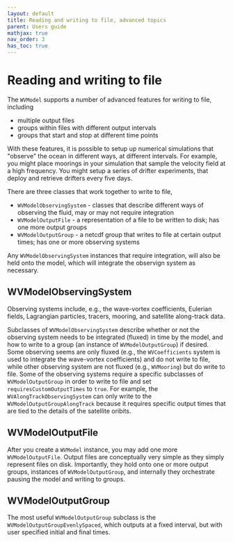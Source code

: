 ```yaml
---
layout: default
title: Reading and writing to file, advanced topics
parent: Users guide
mathjax: true
nav_order: 3
has_toc: true
---
```


#  Reading and writing to file

The `WVModel` supports a number of advanced features for writing to file, including
- multiple output files
- groups within files with different output intervals
- groups that start and stop at different time points

With these features, it is possible to setup up numerical simulations that "observe" the ocean in different ways, at different intervals. For example, you might place moorings in your simulation that sample the velocity field at a high frequency. You might setup a series of drifter experiments, that deploy and retrieve drifters every five days.

There are three classes that work together to write to file,
- `WVModelObservingSystem` - classes that describe different ways of observing the fluid, may or may not require integration
- `WVModelOutputFile` - a representation of a file to be written to disk; has one more output groups
- `WVModelOutputGroup` - a netcdf group that writes to file at certain output times; has one or more observing systems

Any `WVModelObservingSystem` instances that require integration, will also be held onto the model, which will integrate the observign system as necessary.


## WVModelObservingSystem

Observing systems include, e.g., the wave-vortex coefficients, Eulerian fields, Lagrangian particles, tracers, mooring, and satellite along-track data.

Subclasses of `WVModelObservingSystem` describe whether or not the observing system needs to be integrated (fluxed) in time by the model, and how to write to a group (an instance of `WVModelOutputGroup`) if desired. Some observing seems are only fluxed (e.g., the `WVCoefficients` system is used to integrate the wave-vortex coefficients) and do not write to file, while other observing system are not fluxed (e.g., `WVMooring`) but do write to file. Some of the observing systems require a specific subclasses of `WVModelOutputGroup` in order to write to file and set `requiresCustomOutputTimes` to `true`. For example, the `WVAlongTrackObservingSystem` can only write to the `WVModelOutputGroupAlongTrack` because it requires specific output times that are tied to the details of the satellite oribits.

## WVModelOutputFile

After you create a `WVModel` instance, you may add one more `WVModelOutputFile`. Output files are conceptually very simple as they simply represent files on disk. Importantly, they hold onto one or more output groups, instances of `WVModelOutputGroup`, and internally they orchestrate pausing the model and writing to groups.

## WVModelOutputGroup

The most useful `WVModelOutputGroup` subclass is the `WVModelOutputGroupEvenlySpaced`, which outputs at a fixed interval, but with user specified initial and final times. 
